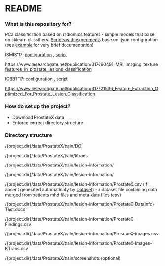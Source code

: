 # README #


### What is this repository for? ###

PCa classification based on radiomics features - simple models that base on sklearn classifiers.
[Scripts with experiments](src/scripts) base on .json configuration (see [example](src/scripts/example.py) for very brief documentation)

ISMIS'17: [configuration](src/scripts/ISMIS17.json) , [script](src/scripts/ISMIS17.py)

https://www.researchgate.net/publication/317660491_MRI_imaging_texture_features_in_prostate_lesions_classification


ICBBT'17: [configuration](src/scripts/ICBBT17.json) , [script](src/scripts/ICBBT17.py)

https://www.researchgate.net/publication/317721536_Feature_Extraction_Optimized_For_Prostate_Lesion_Classification

### How do set up the project? ###

* Download ProstateX data
* Enforce correct directory structure

### Directory structure ###

/{project.dir}/data/ProstateX/train/DOI

/{project.dir}/data/ProstateX/train/ktrans

/{project.dir}/data/ProstateX/train/lesion-information/

/{project.dir}/data/ProstateX/train/lesion-information/

/{project.dir}/data/ProstateX/train/lesion-information/ProstateX.csv (if absent generated automatically by [Dataset](src/dataset.py))
\- a dataset file containing data merged from patients mhd files and meta-data files (csv)

/{project.dir}/data/ProstateX/train/lesion-information/ProstateX-DataInfo-Test.docx

/{project.dir}/data/ProstateX/train/lesion-information/ProstateX-Findings.csv

/{project.dir}/data/ProstateX/train/lesion-information/ProstateX-Images.csv

/{project.dir}/data/ProstateX/train/lesion-information/ProstateX-Images-KTrans.csv

/{project.dir}/data/ProstateX/train/screenshots (optional)
